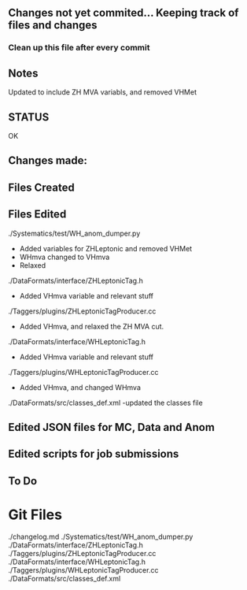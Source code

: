 ## Changes not yet commited... Keeping track of files and changes
### Clean up this file after every commit


## Notes 
Updated to include ZH MVA variabls, and removed VHMet

## STATUS
OK


## Changes made:




## Files Created






## Files Edited

./Systematics/test/WH_anom_dumper.py 
- Added variables for ZHLeptonic and removed VHMet
- WHmva changed to VHmva
- Relaxed 

./DataFormats/interface/ZHLeptonicTag.h
- Added VHmva variable and relevant stuff

./Taggers/plugins/ZHLeptonicTagProducer.cc
- Added VHmva, and relaxed the ZH MVA cut. 


./DataFormats/interface/WHLeptonicTag.h
- Added VHmva variable and relevant stuff

./Taggers/plugins/WHLeptonicTagProducer.cc
- Added VHmva, and changed WHmva

./DataFormats/src/classes_def.xml
-updated the classes file



## Edited JSON files for MC, Data and Anom





## Edited scripts for job submissions



## To Do


# Git Files
./changelog.md  ./Systematics/test/WH_anom_dumper.py ./DataFormats/interface/ZHLeptonicTag.h ./Taggers/plugins/ZHLeptonicTagProducer.cc ./DataFormats/interface/WHLeptonicTag.h ./Taggers/plugins/WHLeptonicTagProducer.cc ./DataFormats/src/classes_def.xml





